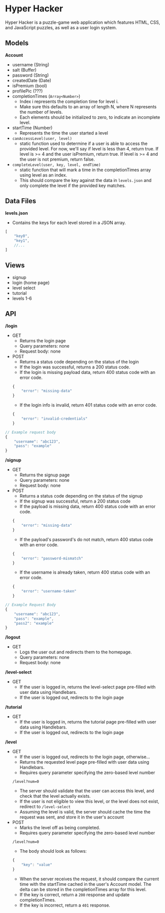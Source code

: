 # Hyper Hacker
Hyper Hacker is a puzzle-game web application which features HTML, CSS, and JavaScript puzzles, as well as a user login system.

## Models
**Account**
- username (String)
- salt (Buffer)
- password (String)
- createdDate (Date)
- isPremium (bool)
- profilePic (???)
- completionTimes (`Array<Number>`) 
    - Index i represents the completion time for level i.
    - Make sure this defaults to an array of length N, where N represents the number of levels. 
    - Each elements should be initialized to zero, to indicate an incomplete level.
- startTime (Number)
    - Represents the time the user started a level
- `canAccessLevel(user, level)`
    - static function used to determine if a user is able to access the provided level. For now, we'll say if level is less than 4, return true. If level is >= 4 and the user isPremium, return true. If level is >= 4 and the user is not premium, return false. 
- `completeLevel(user, key, level, endTime)`
    - static function that will mark a time in the completionTimes array using level as an index.
    - This should compare the key against the data in `levels.json` and only complete the level if the provided key matches.

## Data Files
**levels.json**
- Contains the keys for each level stored in a JSON array.
```js
[
    "key0",
    "key1",
    //...
]
```

## Views
- signup
- login (home page)
- level select
- tutorial
- levels 1-6

## API
**/login**
- GET
    - Returns the login page
    - Query parameters: none
    - Request body: none
- POST
    - Returns a status code depending on the status of the login
    - If the login was successful, returns a 200 status code.
    - If the login is missing payload data, return 400 status code with an error code.
    ```js
    {
        "error": "missing-data"
    }  
    ```
    - If the login info is invalid, return 401 status code with an error code.
    ```js
    {
        "error": "invalid-credentials"
    }
    ```
```js
// Example request body
{
    "username": "abc123",
    "pass": "example"
}
```

**/signup**
- GET
    - Returns the signup page 
    - Query parameters: none
    - Request body: none
- POST
    - Returns a status code depending on the status of the signup
    - If the signup was successful, return a 200 status code
    - If the payload is missing data, return 400 status code with an error code.
    ```js
    {
        "error": "missing-data"
    }
    ```
    - If the payload's password's do not match, return 400 status code with an error code.
    ```js
    {
        "error": "password-mismatch"
    }
    ``` 
    - If the username is already taken, return 400 status code with an error code.
    ```js
    {
        "error": "username-taken"
    }
    ```
```js
// Example Request Body
{
    "username": "abc123",
    "pass": "example",
    "pass2": "example"
}
```

**/logout**
- GET
    - Logs the user out and redirects them to the homepage.
    - Query parameters: none
    - Request body: none

**/level-select**
- GET
    - If the user is logged in, returns the level-select page pre-filled with user data using Handlebars.
    - If the user is logged out, redirects to the login page

**/tutorial**
- GET
    - If the user is logged in, returns the tutorial page pre-filled with user data using Handlebars.
    - If the user is logged out, redirects to the login page

**/level**
- GET
    - If the user is logged out, redirects to the login page, otherwise...
    - Returns the requested level page pre-filled with user data using Handlebars.
    - Requires query parameter specifying the zero-based level number
    ``` 
    /level?num=0
    ```
    - The server should validate that the user can access this level, and check that the level actually exists. 
    - If the user is not eligible to view this level, or the level does not exist, redirect to `/level-select` 
    - Assuming the level is valid, the server should cache the time the request was sent, and store it in the user's account
- POST
    - Marks the level off as being completed.
    - Requires query parameter specifying the zero-based level number
    ``` 
    /level?num=0
    ```
    - The body should look as follows:
    ```js
    {
        "key": "value"
    }
    ```
    - When the server receives the request, it should compare the current time with the startTime cached in the user's Account model. The delta can be stored in the completionTimes array for this level. 
    - If the key is correct, return a `200` response and update completionTimes.
    - If the key is incorrect, return a `401` response. 